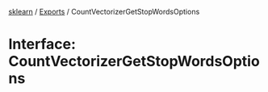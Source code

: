 [sklearn](../readme.md) / [Exports](../modules.md) / CountVectorizerGetStopWordsOptions

# Interface: CountVectorizerGetStopWordsOptions
